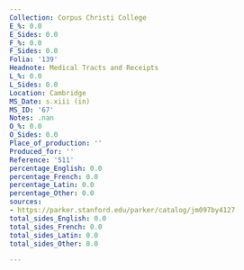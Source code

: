 ```yaml
---
Collection: Corpus Christi College
E_%: 0.0
E_Sides: 0.0
F_%: 0.0
F_Sides: 0.0
Folia: '139'
Headnote: Medical Tracts and Receipts
L_%: 0.0
L_Sides: 0.0
Location: Cambridge
MS_Date: s.xiii (in)
MS_ID: '67'
Notes: .nan
O_%: 0.0
O_Sides: 0.0
Place_of_production: ''
Produced_for: ''
Reference: '511'
percentage_English: 0.0
percentage_French: 0.0
percentage_Latin: 0.0
percentage_Other: 0.0
sources:
- https://parker.stanford.edu/parker/catalog/jm097by4127
total_sides_English: 0.0
total_sides_French: 0.0
total_sides_Latin: 0.0
total_sides_Other: 0.0

---
```

